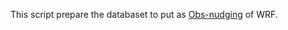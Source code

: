 This script prepare the databaset to put as [Obs-nudging](https://www2.mmm.ucar.edu/wrf/users/docs/ObsNudgingGuide.pdf) of WRF.
